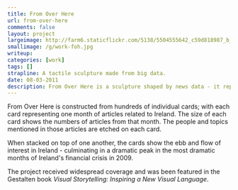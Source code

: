 ```yaml
---
title: From Over Here
url: from-over-here
comments: false
layout: project
largeimage: http://farm6.staticflickr.com/5138/5504555642_c59d818987_b_d.jpg
smallimage: /g/work-foh.jpg
writeup: 
categories: [work]
tags: []
strapline: A tactile sculpture made from big data.
date: 08-03-2011
description: From Over Here is a sculpture shaped by news data - it represents coverage of Ireland in the New York times over two decades. 
---
```

From Over Here is constructed from hundreds of individual cards; with each card representing one month of articles related to Ireland. The size of each card shows the numbers of articles from that month. The people and topics mentioned in those articles are etched on each card. 

When stacked on top of one another, the cards show the ebb and flow of interest in Ireland - culminating in a dramatic peak in the most dramatic months of Ireland's financial crisis in 2009. 

The project received widespread coverage and was been featured in the Gestalten book <em>Visual Storytelling: Inspiring a New Visual Language</em>.